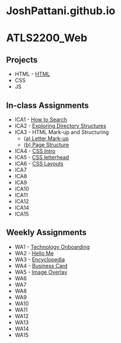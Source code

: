 # JoshPattani.github.io


# **ATLS2200_Web** #

## **Projects** ##
* HTML - [HTML](https://joshpattani.github.io/html-midterm/page5.html)
* CSS
* JS

## **In-class Assignments** ##
* ICA1 - [How to Search](https://docs.google.com/document/d/1Um7hc3AkKwjxERHVXjThMvFMICXAusV5HBCxQxE8VfI/edit?usp=sharing)
* ICA2 - [Exploring Directory Structures](https://docs.google.com/document/d/1aJCHCaD9oMPvfpOHO17c_BvsVY5Z3gslIAh_wdIA6g8/edit?usp=sharing)
* ICA3 - HTML Mark-up and Structuring
  * [(a) Letter Mark-up](https://joshpattani.github.io/ICA/ica3a.html)
  * [(b) Page Structure](https://joshpattani.github.io/ICA/ica3b.html)
* ICA4 - [CSS Intro](https://joshPattani.github.io/ICA/ica4.html)
* ICA5 - [CSS letterhead](https://joshPattani.github.io/ICA/ica5.html)
* ICA6 - [CSS Layouts](https://joshPattani.github.io\ICA\ica6\ica6-part1.html)
* ICA7
* ICA8
* ICA9
* ICA10
* ICA11
* ICA12
* ICA14
* ICA15

## **Weekly Assignments** ##
* WA1 - [Technology Onboarding](https://joshpattani.github.io/WA/wa1.html)
* WA2 - [Hello Me](https://joshpattani.github.io/WA/wa2.html)
* WA3 - [Encyclopedia](https://joshpattani.github.io/WA/wa3.html)
* WA4 - [Business Card](https://joshpattani.github.io/WA/wa4.html)
* WA5 - [Image Overlay](https://joshpattani.github.io/WA/wa5.html)
* WA6
* WA7
* WA8
* WA9
* WA10
* WA11
* WA12
* WA13
* WA14
* WA15